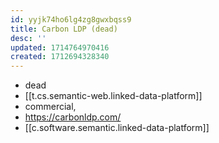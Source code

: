 ```yaml
---
id: yyjk74ho6lg4zg8gwxbqss9
title: Carbon LDP (dead)
desc: ''
updated: 1714764970416
created: 1712694328340
---
```


- dead
- [[t.cs.semantic-web.linked-data-platform]]
- commercial, 
- https://carbonldp.com/
- [[c.software.semantic.linked-data-platform]]
